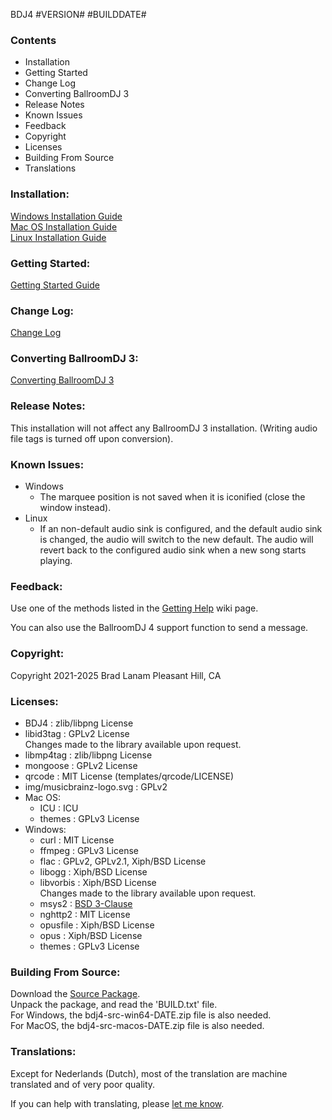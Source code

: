 BDJ4 #VERSION# #BUILDDATE#

### Contents

-  Installation
-  Getting Started
-  Change Log
-  Converting BallroomDJ 3
-  Release Notes
-  Known Issues
-  Feedback
-  Copyright
-  Licenses
-  Building From Source
-  Translations

### Installation:

[Windows Installation Guide](https://sourceforge.net/p/ballroomdj4/wiki/en-Install-Windows/)
<br/>
[Mac OS Installation Guide](https://sourceforge.net/p/ballroomdj4/wiki/en-Install-MacOS/)
<br/>
[Linux Installation Guide](https://sourceforge.net/p/ballroomdj4/wiki/en-Install-Linux/)

### Getting Started:

[Getting Started Guide](https://sourceforge.net/p/ballroomdj4/wiki/en-Install-Getting%20Started/)

### Change Log:

[Change Log](https://sourceforge.net/p/ballroomdj4/wiki/en-Change%20Log/)

### Converting BallroomDJ 3:

[Converting BallroomDJ 3](https://sourceforge.net/p/ballroomdj4/wiki/en-Install-Converting%20BDJ3)

### Release Notes:

This installation will not affect any BallroomDJ 3 installation.
(Writing audio file tags is turned off upon conversion).

### Known Issues:

  - Windows
    - The marquee position is not saved when it is iconified (close the
      window instead).
  - Linux
    - If an non-default audio sink is configured, and the default audio
      sink is changed, the audio will switch to the new default.  The
      audio will revert back to the configured audio sink when a new song
      starts playing.

### Feedback:

Use one of the methods listed in the
[Getting&nbsp;Help](https://sourceforge.net/p/ballroomdj4/wiki/en-Getting%20Help)
wiki page.

You can also use the BallroomDJ 4 support function to send a message.

### Copyright:

Copyright 2021-2025 Brad Lanam Pleasant Hill, CA

### Licenses:

- BDJ4        : zlib/libpng License
- libid3tag   : GPLv2 License
<br/>Changes made to the library available upon request.
- libmp4tag   : zlib/libpng License
- mongoose    : GPLv2 License
- qrcode      : MIT License (templates/qrcode/LICENSE)
- img/musicbrainz-logo.svg : GPLv2
- Mac OS:
    - ICU       : ICU
    - themes    : GPLv3 License
- Windows:
    - curl      : MIT License
    - ffmpeg    : GPLv3 License
    - flac      : GPLv2, GPLv2.1, Xiph/BSD License
    - libogg    : Xiph/BSD License
    - libvorbis : Xiph/BSD License
      <br/>Changes made to the library available upon request.
    - msys2     : [BSD 3-Clause](https://github.com/msys2/MSYS2-packages/blob/master/LICENSE)
    - nghttp2   : MIT License
    - opusfile  : Xiph/BSD License
    - opus      : Xiph/BSD License
    - themes    : GPLv3 License

### Building From Source:

Download the [Source Package](https://sourceforge.net/projects/ballroomdj4/files/source/).
<br/>
Unpack the package, and read the 'BUILD.txt' file.
<br/>
For Windows, the bdj4-src-win64-DATE.zip file is also needed.
<br/>
For MacOS, the bdj4-src-macos-DATE.zip file is also needed.

### Translations:

Except for Nederlands (Dutch), most of the translation are machine
translated and of very poor quality.

If you can help with translating, please
[let&nbsp;me&nbsp;know](https://sourceforge.net/p/ballroomdj4/wiki/en-Getting%20Help).
